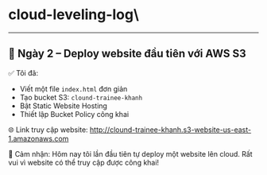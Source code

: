 # cloud-leveling-log\
---

## 📘 Ngày 2 – Deploy website đầu tiên với AWS S3

✅ Tôi đã:
- Viết một file `index.html` đơn giản
- Tạo bucket S3: `clound-trainee-khanh`
- Bật Static Website Hosting
- Thiết lập Bucket Policy công khai

🌐 Link truy cập website:
http://clound-trainee-khanh.s3-website-us-east-1.amazonaws.com

🧠 Cảm nhận:
Hôm nay tôi lần đầu tiên tự deploy một website lên cloud. Rất vui vì website có thể truy cập được công khai!
